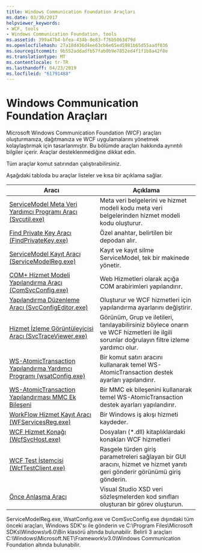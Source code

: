 ```yaml
---
title: Windows Communication Foundation Araçları
ms.date: 03/30/2017
helpviewer_keywords:
- WCF, tools
- Windows Communication Foundation, tools
ms.assetid: 399a47b4-bfea-434b-8e83-f76b5063d79d
ms.openlocfilehash: 27a18d436d4ee63cb6e65ed5981b65d55aadf036
ms.sourcegitcommit: 9b552addadfb57fab0b9e7852ed4f1f1b8a42f8e
ms.translationtype: MT
ms.contentlocale: tr-TR
ms.lasthandoff: 04/23/2019
ms.locfileid: "61791488"
---
```

# <a name="windows-communication-foundation-tools"></a>Windows Communication Foundation Araçları
Microsoft Windows Communication Foundation (WCF) araçları oluşturmanıza, dağıtmanıza ve WCF uygulamalarını yönetmek kolaylaştırmak için tasarlanmıştır. Bu bölümde araçları hakkında ayrıntılı bilgiler içerir. Araçlar desteklenmediğine dikkat edin.  
  
 Tüm araçlar komut satırından çalıştırabilirsiniz.  
  
 Aşağıdaki tabloda bu araçlar listeler ve kısa bir açıklama sağlar.  
  
|Aracı|Açıklama|  
|----------|-----------------|  
|[ServiceModel Meta Veri Yardımcı Programı Aracı (Svcutil.exe)](../../../docs/framework/wcf/servicemodel-metadata-utility-tool-svcutil-exe.md)|Meta veri belgelerini ve hizmet modeli kodu meta veri belgelerinden hizmet modeli kodu oluşturur.|  
|[Find Private Key Aracı (FindPrivateKey.exe)](../../../docs/framework/wcf/find-private-key-tool-findprivatekey-exe.md)|Özel anahtar, belirtilen bir depodan alır.|  
|[ServiceModel Kayıt Aracı (ServiceModelReg.exe)](../../../docs/framework/wcf/servicemodelreg-exe.md)|Kayıt ve kayıt silme ServiceModel, tek bir makinede yönetir.|  
|[COM+ Hizmet Modeli Yapılandırma Aracı (ComSvcConfig.exe)](../../../docs/framework/wcf/com-service-model-configuration-tool-comsvcconfig-exe.md)|Web Hizmetleri olarak açığa COM arabirimleri yapılandırır.|  
|[Yapılandırma Düzenleme Aracı (SvcConfigEditor.exe)](../../../docs/framework/wcf/configuration-editor-tool-svcconfigeditor-exe.md)|Oluşturur ve WCF hizmetleri için yapılandırma ayarlarını değiştirir.|  
|[Hizmet İzleme Görüntüleyicisi Aracı (SvcTraceViewer.exe)](../../../docs/framework/wcf/service-trace-viewer-tool-svctraceviewer-exe.md)|Görünüm, Grup ve iletileri, tanılayabilirsiniz böylece onarın ve WCF hizmetleri ile ilgili sorunlar doğrulayın filtre izleme yardımcı olur.|  
|[WS-AtomicTransaction Yapılandırma Yardımcı Programı (wsatConfig.exe)](../../../docs/framework/wcf/ws-atomictransaction-configuration-utility-wsatconfig-exe.md)|Bir komut satırı aracını kullanarak temel WS-AtomicTransaction destek ayarları yapılandırır.|  
|[WS-AtomicTransaction Yapılandırması MMC Ek Bileşeni](../../../docs/framework/wcf/ws-atomictransaction-configuration-mmc-snap-in.md)|Bir MMC ek bileşenini kullanarak temel WS-AtomicTransaction destek ayarları yapılandırır.|  
|[WorkFlow Hizmet Kayıt Aracı (WFServicesReg.exe)](../../../docs/framework/wcf/workflow-service-registration-tool-wfservicesreg-exe.md)|Bir Windows iş akışı hizmeti kaydeder.|  
|[WCF Hizmet Konağı (WcfSvcHost.exe)](../../../docs/framework/wcf/wcf-service-host-wcfsvchost-exe.md)|Dosyaları (*.dll) kitaplıklardaki konakları WCF hizmetleri|  
|[WCF Test İstemcisi (WcfTestClient.exe)](../../../docs/framework/wcf/wcf-test-client-wcftestclient-exe.md)|Rasgele türden giriş parametreleri sağlayan bir GUI aracını, hizmet ve hizmet yanıtı geri gönderir görünümü giriş gönderin.|  
|[Önce Anlaşma Aracı](../../../docs/framework/wcf/contract-first-tool.md)|Visual Studio XSD veri sözleşmelerden kod sınıfları oluşturan bir görev oluşturun.|  
  
 ServiceModelReg.exe, WsatConfig.exe ve ComSvcConfig.exe dışındaki tüm önceki araçları, Windows SDK'sı ile gönderin ve C:\Program Files\Microsoft SDKs\Windows\v6.0\Bin klasörü altında bulunabilir.  Belirli 3 araçları C:\Windows\Microsoft.NET\Framework\v3.0\Windows Communication Foundation altında bulunabilir.
